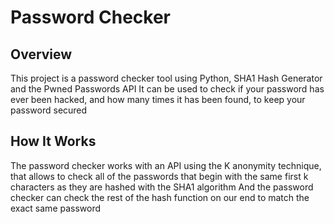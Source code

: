 # Password Checker

## Overview
This project is a password checker tool using Python, SHA1 Hash Generator and the Pwned Passwords API
It can be used to check if your password has ever been hacked, and how many times it has been found, to keep your password secured

## How It Works
The password checker works with an API using the K anonymity technique, that allows to check all of the passwords that begin with the same first k characters as they are hashed with the SHA1 algorithm
And the password checker can check the rest of the hash function on our end to match the exact same password